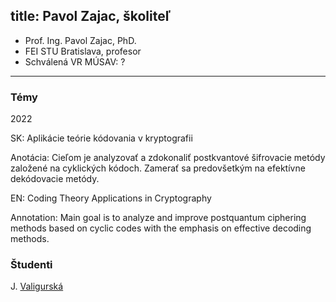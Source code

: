 title: Pavol Zajac, školiteľ 
---

* Prof. Ing. Pavol Zajac, PhD.
* FEI STU Bratislava, profesor    
* Schválená VR MÚSAV: ? 


---

### Témy

2022

SK: Aplikácie teórie kódovania v kryptografii   

Anotácia: Cieľom je analyzovať a zdokonaliť postkvantové šifrovacie metódy
založené na cyklických kódoch. Zamerať sa predovšetkým na efektívne dekódovacie
metódy.   

EN: Coding Theory Applications in Cryptography

Annotation: Main goal is to analyze and improve postquantum ciphering methods
based on cyclic codes with the emphasis on effective decoding methods.



### Študenti   

J. [Valigurská](DS_valigurska)    




